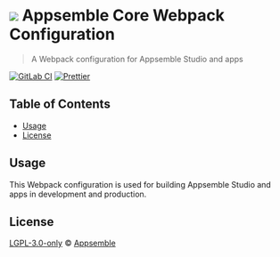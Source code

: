 # ![](https://gitlab.com/appsemble/appsemble/-/raw/0.29.5/config/assets/logo.svg) Appsemble Core Webpack Configuration

> A Webpack configuration for Appsemble Studio and apps

[![GitLab CI](https://gitlab.com/appsemble/appsemble/badges/0.29.5/pipeline.svg)](https://gitlab.com/appsemble/appsemble/-/releases/0.29.5)
[![Prettier](https://img.shields.io/badge/code_style-prettier-ff69b4.svg)](https://prettier.io)

## Table of Contents

- [Usage](#usage)
- [License](#license)

## Usage

This Webpack configuration is used for building Appsemble Studio and apps in development and
production.

## License

[LGPL-3.0-only](https://gitlab.com/appsemble/appsemble/-/blob/0.29.5/LICENSE.md) ©
[Appsemble](https://appsemble.com)
